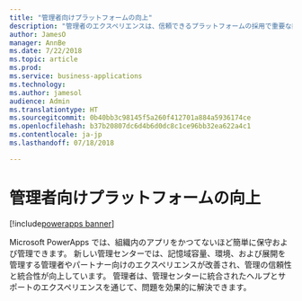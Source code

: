 ```yaml
---
title: "管理者向けプラットフォームの向上"
description: "管理者のエクスペリエンスは、信頼できるプラットフォームの採用で重要な鍵となります。"
author: JamesO
manager: AnnBe
ms.date: 7/22/2018
ms.topic: article
ms.prod: 
ms.service: business-applications
ms.technology: 
ms.author: jamesol
audience: Admin
ms.translationtype: HT
ms.sourcegitcommit: 0b40bb3c98145f5a260f412701a884a5936174ce
ms.openlocfilehash: b37b20807dc6d4b6d0dc8c1ce96bb32ea622a4c1
ms.contentlocale: ja-jp
ms.lasthandoff: 07/18/2018

---
```

# <a name="better-platform-for-administrators"></a>管理者向けプラットフォームの向上

[!include[powerapps banner](../includes/powerapps.md)]




Microsoft PowerApps では、組織内のアプリをかつてないほど簡単に保守および管理できます。 新しい管理センターでは、記憶域容量、環境、および展開を管理する管理者やパートナー向けのエクスペリエンスが改善され、管理の信頼性と統合性が向上しています。 管理者は、管理センターに統合されたヘルプとサポートのエクスペリエンスを通じて、問題を効果的に解決できます。


